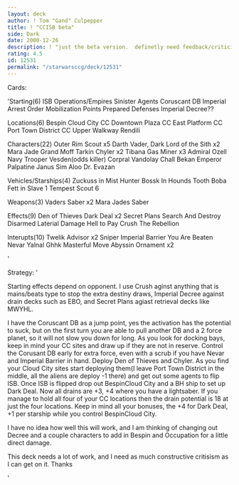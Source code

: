 ```yaml
---
layout: deck
author: ! Tom "Gand" Culpepper
title: ! "CCISB	beta"
side: Dark
date: 2000-12-26
description: ! "just the beta version.	definetly need feedback/criticism on this one"
rating: 4.5
id: 12531
permalink: "/starwarsccg/deck/12531"
---
```

Cards: 

'Starting(6)
ISB Operations/Empires Sinister Agents
Coruscant DB
Imperial Arrest Order
Mobilization Points
Prepared Defenses
Imperial Decree??

Locations(6)
Bespin Cloud City
CC Downtown Plaza
CC East Platform
CC Port Town District
CC Upper Walkway
Rendili

Characters(22)
Outer Rim Scout x5
Darth Vader, Dark Lord of the Sith x2
Mara Jade
Grand Moff Tarkin
Chyler x2
Tibana Gas Miner x3
Admiral Ozell
Navy Trooper Vesden(odds killer)
Corpral Vandolay
Chall Bekan
Emperor Palpatine
Janus
Sim Aloo
Dr. Evazan

Vehicles/Starships(4)
Zuckuss in Mist Hunter
Bossk In Hounds Tooth
Boba Fett in Slave 1
Tempest Scout 6

Weapons(3)
Vaders Saber x2
Mara Jades Saber

Effects(9)
Den of Thieves
Dark Deal x2
Secret Plans
Search And Destroy
Disarmed
Laterial Damage
Hell to Pay
Crush The Rebellion

Interupts(10)
Twelik	Advisor x2
Sniper
Imperial Barrier
You Are Beaten
Nevar Yalnal
Ghhk
Masterful Move
Abyssin Ornament x2

'

Strategy: '

Starting effects depend on opponent.  I use Crush aginst anything that is mains/beats type to stop the extra destiny draws, Imperial Decree against drain decks such as EBO, and Secret Plans agiast retrieval decks like MWYHL.

I have the Coruscant DB as a jump point, yes the activation has the potential to suck, but on the first turn you are able to pull another DB and a 2 force planet, so it will not slow you down for long.  As you look for docking bays, keep in mind your CC sites and draw up if they are not in reserve.  Control the Corusant DB early for extra force, even with a scrub if you have Nevar and Imperial Barrier in hand.
  Deploy Den of Thieves and Chyler.  As you find your Cloud City sites start deploying them(I leave Port Town District in the middle, all the aliens are deploy -1 there) and get out some agents to flip ISB.
  Once ISB is flipped drop out BespinCloud City and a BH ship to set up Dark Deal.  Now all drains are +3, +4 where you have a lightsaber.  If you manage to hold all four of your CC locations then the drain potential is 18 at just the four locations.  Keep in mind all your bonuses, the +4 for Dark Deal, +1 per starship while you control BespinCloud City.

I have no idea how well this will work, and I am thinking of changing out Decree and a couple characters to add in Bespin and Occupation for a little direct damage.


This deck needs a lot of work, and I need as much constructive critisism as I can get on it.  Thanks


'
